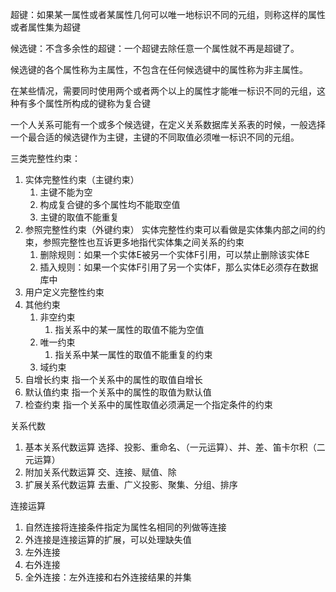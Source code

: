 超键：如果某一属性或者某属性几何可以唯一地标识不同的元组，则称这样的属性或者属性集为超键

候选键：不含多余性的超键：一个超键去除任意一个属性就不再是超键了。

候选键的各个属性称为主属性，不包含在任何候选键中的属性称为非主属性。

在某些情况，需要同时使用两个或者两个以上的属性才能唯一标识不同的元组，这种有多个属性所构成的键称为复合键

一个人关系可能有一个或多个候选键，在定义关系数据库关系表的时候，一般选择一个最合适的候选键作为主键，主键的不同取值必须唯一标识不同的元组。

三类完整性约束：
1. 实体完整性约束（主键约束）
    1. 主键不能为空
    2. 构成复合键的多个属性均不能取空值
    3. 主键的取值不能重复
2. 参照完整性约束（外键约束）
    实体完整性约束可以看做是实体集内部之间的约束，参照完整性也互诉更多地指代实体集之间关系的约束
    1. 删除规则：如果一个实体E被另一个实体F引用，可以禁止删除该实体E
    2. 插入规则：如果一个实体F引用了另一个实体F，那么实体E必须存在数据库中
3. 用户定义完整性约束
4. 其他约束
    1. 非空约束
        1. 指关系中的某一属性的取值不能为空值
    2. 唯一约束
        1. 指关系中某一属性的取值不能重复的约束
    3. 域约束
5. 自增长约束
    指一个关系中的属性的取值自增长
6. 默认值约束
    指一个关系中的属性的取值为默认值
7. 检查约束
    指一个关系中的属性取值必须满足一个指定条件的约束

关系代数
1. 基本关系代数运算
    选择、投影、重命名、（一元运算）、并、差、笛卡尔积（二元运算）
2. 附加关系代数运算
    交、连接、赋值、除
3. 扩展关系代数运算
    去重、广义投影、聚集、分组、排序

连接运算
1. 自然连接将连接条件指定为属性名相同的列做等连接
2. 外连接是连接运算的扩展，可以处理缺失值
3. 左外连接
4. 右外连接
5. 全外连接：左外连接和右外连接结果的并集

